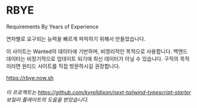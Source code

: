 # RBYE

Requirements By Years of Experience

연차별로 요구되는 능력을 빠르게 파악하기 위해서 만들었습니다.

이 사이트는 Wanted의 데이터에 기반하며, 비영리적인 목적으로 사용합니다.
백엔드 데이터는 비정기적으로 업데이트 되기에 최신 데이터가 아닐 수 있습니다.
구직의 목적이라면 원티드 사이트를 직접 방문하시길 권장합니다.

https://rbye.now.sh

###### 이 프로젝트는 https://github.com/kyrelldixon/next-tailwind-typescript-starter 보일러 플레이트의 도움을 받았습니다.
